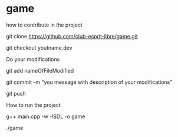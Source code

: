 # game

how to contribute in the project

git clone https://github.com/club-esprit-libre/game.git

git checkout youtname.dev

Do your modifications 

git add nameOfFileModified

git commit -m "you message with description of your modifications"

git push


How to run the project 

g++ main.cpp -w -lSDL -o game

./game


